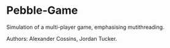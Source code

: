# Pebble-Game
Simulation of a multi-player game, emphasising mutithreading.

Authors: Alexander Cossins, Jordan Tucker.
